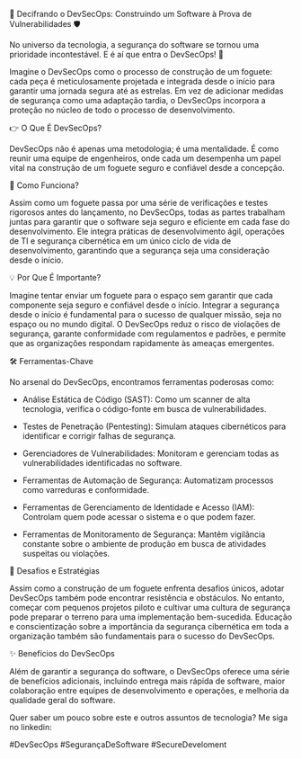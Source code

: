 🚀 Decifrando o DevSecOps: Construindo um Software à Prova de Vulnerabilidades 🛡️

No universo da tecnologia, a segurança do software se tornou uma prioridade incontestável. E é aí que entra o DevSecOps! 🌟

Imagine o DevSecOps como o processo de construção de um foguete: cada peça é meticulosamente projetada e integrada desde o início para garantir uma jornada segura até as estrelas. Em vez de adicionar medidas de segurança como uma adaptação tardia, o DevSecOps incorpora a proteção no núcleo de todo o processo de desenvolvimento.


👉 O Que É DevSecOps?

DevSecOps não é apenas uma metodologia; é uma mentalidade. É como reunir uma equipe de engenheiros, onde cada um desempenha um papel vital na construção de um foguete seguro e confiável desde a concepção.


🔧 Como Funciona?

Assim como um foguete passa por uma série de verificações e testes rigorosos antes do lançamento, no DevSecOps, todas as partes trabalham juntas para garantir que o software seja seguro e eficiente em cada fase do desenvolvimento. Ele integra práticas de desenvolvimento ágil, operações de TI e segurança cibernética em um único ciclo de vida de desenvolvimento, garantindo que a segurança seja uma consideração desde o início.


💡 Por Que É Importante?

Imagine tentar enviar um foguete para o espaço sem garantir que cada componente seja seguro e confiável desde o início. Integrar a segurança desde o início é fundamental para o sucesso de qualquer missão, seja no espaço ou no mundo digital. O DevSecOps reduz o risco de violações de segurança, garante conformidade com regulamentos e padrões, e permite que as organizações respondam rapidamente às ameaças emergentes.


🛠️ Ferramentas-Chave

No arsenal do DevSecOps, encontramos ferramentas poderosas como:


- Análise Estática de Código (SAST): Como um scanner de alta tecnologia, verifica o código-fonte em busca de vulnerabilidades.

- Testes de Penetração (Pentesting): Simulam ataques cibernéticos para identificar e corrigir falhas de segurança.

- Gerenciadores de Vulnerabilidades: Monitoram e gerenciam todas as vulnerabilidades identificadas no software.

- Ferramentas de Automação de Segurança: Automatizam processos como varreduras e conformidade.

- Ferramentas de Gerenciamento de Identidade e Acesso (IAM): Controlam quem pode acessar o sistema e o que podem fazer.

- Ferramentas de Monitoramento de Segurança: Mantêm vigilância constante sobre o ambiente de produção em busca de atividades suspeitas ou violações.


💼 Desafios e Estratégias

Assim como a construção de um foguete enfrenta desafios únicos, adotar DevSecOps também pode encontrar resistência e obstáculos. No entanto, começar com pequenos projetos piloto e cultivar uma cultura de segurança pode preparar o terreno para uma implementação bem-sucedida. Educação e conscientização sobre a importância da segurança cibernética em toda a organização também são fundamentais para o sucesso do DevSecOps.


✨ Benefícios do DevSecOps

Além de garantir a segurança do software, o DevSecOps oferece uma série de benefícios adicionais, incluindo entrega mais rápida de software, maior colaboração entre equipes de desenvolvimento e operações, e melhoria da qualidade geral do software.


Quer saber um pouco sobre este e outros assuntos de tecnologia? Me siga no linkedin:

#DevSecOps #SegurançaDeSoftware #SecureDeveloment
